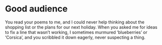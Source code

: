 Good audience
=============You read your poems to me, and I could never help thinking about the shopping list or the plans for our next holiday. When you asked me for ideas to fix a line that wasn’t working, I sometimes murmured ‘blueberries’ or ‘Corsica’, and you scribbled it down eagerly, never suspecting a thing.